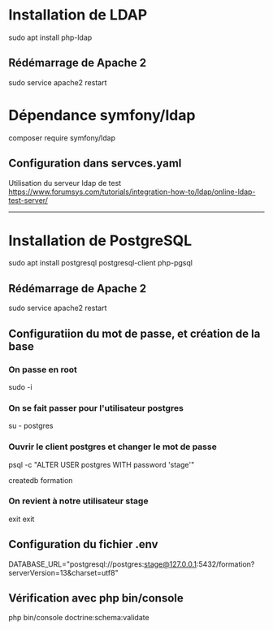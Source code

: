 

# Installation de LDAP

sudo apt install php-ldap

## Rédémarrage de Apache 2

sudo service apache2 restart

# Dépendance symfony/ldap

composer require symfony/ldap

## Configuration dans servces.yaml

Utilisation du serveur ldap de test
https://www.forumsys.com/tutorials/integration-how-to/ldap/online-ldap-test-server/


---

# Installation de PostgreSQL

sudo apt install postgresql postgresql-client php-pgsql

## Rédémarrage de Apache 2

sudo service apache2 restart


## Configuratiion du mot de passe, et création de la base

### On passe en root
sudo -i

### On se fait passer pour l'utilisateur postgres
su - postgres


### Ouvrir le client postgres et changer le mot de passe

psql -c "ALTER USER postgres WITH password 'stage'"

createdb formation

### On revient à notre utilisateur stage

exit
exit

## Configuration du fichier .env

DATABASE_URL="postgresql://postgres:stage@127.0.0.1:5432/formation?serverVersion=13&charset=utf8"

## Vérification avec php bin/console

php bin/console doctrine:schema:validate


